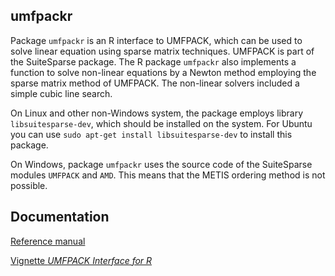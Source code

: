 ## umfpackr

Package `umfpackr` is an R interface to UMFPACK, which can be used
to solve linear equation using sparse matrix techniques. UMFPACK is part of the SuiteSparse package.
The R package `umfpackr` also implements a function to solve non-linear 
equations by a Newton method employing the sparse matrix method of UMFPACK.
The non-linear solvers included a simple cubic line search.

On Linux and other non-Windows system, the package employs library `libsuitesparse-dev`, which should
be installed on the system. For Ubuntu you can use `sudo apt-get install libsuitesparse-dev` to install this package.

On Windows, package `umfpackr` uses the source code of the SuiteSparse modules `UMFPACK` and `AMD`. This means that the METIS ordering
method is not possible.

## Documentation

[Reference manual](umfpackr.pdf)

[Vignette *UMFPACK Interface for R*](pkg/vignettes/UMFPACK_interface.pdf)


